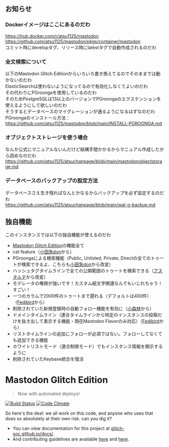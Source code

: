 ## お知らせ ##
### Dockerイメージはここにあるのだわ
https://hub.docker.com/r/atsu1125/mastodon  
https://github.com/atsu1125/mastodon/pkgs/container/mastodon  
コミット時にdevelopタグ、リリース時にlatestタグで自動作成されるのだわ  

### 全文検索について
以下のMastodon Glitch Editionからいろいろ書き換えてるのでそのままでは動かないのだわ  
ElasticSearchは使わないようになってるので有効化しなくてよいのだわ  
その代わりにPGroongaを使用しているのだわ  
そのためPostgreSQLは13以上のバージョンでPGroongaのエクステンションを使えるようにして欲しいのだわ  
そうするとデータベースのマイグレーションが通るようになるはずなのだわ  
PGroongaのインストール方法：  
https://github.com/atsu1125/mastodon/blob/main/INSTALL-PGROONGA.md  

### オブジェクトストレージを使う場合  
なんか公式にマニュアルないんだけど結構手間かかるからマニュアル作成したから読めなのだわ  
https://github.com/atsu1125/atsuchanpage/blob/main/mastodonobjectstorage.md  

### データベースのバックアップの設定方法
データベースさえ生き残ればなんとかなるからバックアップを必ず設定するのだわ  
https://github.com/atsu1125/atsuchanpage/blob/main/wal-g-backup.md

<h2 id="sec-7">独自機能</h2>
<p>このインスタンスでは以下の独自機能が使えるのだわ</p>
<ul>
  <li><a href="https://glitch-soc.github.io/docs">Mastodon Glitch Edition</a>の機能全て
</li>
  <li>cat feature（<a href=https://odakyu.app/about>小田急don</a>から）
</li>
  <li>PGroongaによる検索機能（Public, Unlisted, Private, Directの全てのトゥートが検索できるよ、こちらも<a href=https://odakyu.app/about>小田急don</a>から改変）
</li>
  <li>ハッシュタグタイムラインで全ての公開範囲のトゥートを検索できる（<a href=https://kirishima.cloud/about>アスタルテ</a>から改変）
</li>
  <li>モデレータの権限が強いです！カスタム絵文字関連なんでもいじれちゃう！すごい！</li>
  <li>一つのカラムで2000件のトゥートまで遡れる（デフォルトは400件）（<a href=https://fedibird.com/about>Fedibird</a>から） </li>
  <li>削除されていた新規登録時の自動フォロー機能を有効に（<a href=https://hello.2heng.xin/about>小森林</a>から）</li>
  <li>ドメインタイムライン（連合タイムラインから特定のインスタンスの投稿だけを抜き出して表示する機能・現在Mastodon Flavorのみ対応）（<a href=https://fedibird.com/about>Fedibird</a>から）</li>
  <li>リストタイムラインの追加にフォローが必須ではない。フォローしてなくても追加できる機能</li>
  <li>ホワイトリストモード（連合制限モード）でもインスタンス情報を開示するように</li>
  <li>削除されていたKeybase統合を復活</li>
</ul>

#  Mastodon Glitch Edition  #

>   Now with automated deploys!

[![Build Status](https://img.shields.io/circleci/project/github/glitch-soc/mastodon.svg)][circleci]
[![Code Climate](https://img.shields.io/codeclimate/maintainability/glitch-soc/mastodon.svg)][code_climate]

[circleci]: https://circleci.com/gh/glitch-soc/mastodon
[code_climate]: https://codeclimate.com/github/glitch-soc/mastodon

So here's the deal: we all work on this code, and anyone who uses that does so absolutely at their own risk. can you dig it?

- You can view documentation for this project at [glitch-soc.github.io/docs/](https://glitch-soc.github.io/docs/).
- And contributing guidelines are available [here](CONTRIBUTING.md) and [here](https://glitch-soc.github.io/docs/contributing/).
